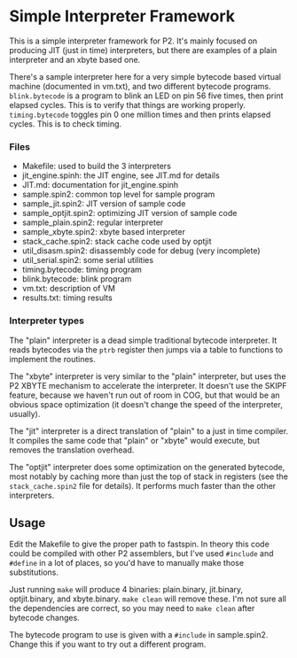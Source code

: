 # Simple Interpreter Framework

This is a simple interpreter framework for P2. It's mainly focused
on producing JIT (just in time) interpreters, but there are examples
of a plain interpreter and an xbyte based one.

There's a sample interpreter here for a very simple bytecode based
virtual machine (documented in vm.txt), and two different bytecode
programs. `blink.bytecode` is a program to blink an LED on pin 56
five times, then print elapsed cycles. This is to verify that things
are working properly. `timing.bytecode` toggles pin 0 one million
times and then prints elapsed cycles. This is to check timing.

### Files

  * Makefile:           used to build the 3 interpreters
  * jit_engine.spinh:   the JIT engine, see JIT.md for details
  * JIT.md:             documentation for jit_engine.spinh
  * sample.spin2:       common top level for sample program
  * sample_jit.spin2:   JIT version of sample code
  * sample_optjit.spin2:  optimizing JIT version of sample code
  * sample_plain.spin2: regular interpreter
  * sample_xbyte.spin2: xbyte based interpreter
  * stack_cache.spin2:  stack cache code used by optjit
  * util_disasm.spin2:  disassembly code for debug (very incomplete)
  * util_serial.spin2:  some serial utilities
  * timing.bytecode:    timing program
  * blink.bytecode:     blink program
  * vm.txt:             description of VM
  * results.txt:        timing results
  
### Interpreter types

The "plain" interpreter is a dead simple traditional bytecode interpreter. It reads bytecodes via the `ptrb` register then jumps via a table to functions to implement the routines.

The "xbyte" interpreter is very similar to the "plain" interpreter, but uses the P2 XBYTE mechanism to accelerate the interpreter. It doesn't use the SKIPF feature, because we haven't run out of room in COG, but that would be an obvious space optimization (it doesn't change the speed of the interpreter, usually).

The "jit" interpreter is a direct translation of "plain" to a just in time compiler. It compiles the same code that "plain" or "xbyte" would execute, but removes the translation overhead.

The "optjit" interpreter does some optimization on the generated bytecode, most notably by caching more than just the top of stack in registers (see the `stack_cache.spin2` file for details). It performs much faster than the other interpreters.

## Usage

Edit the Makefile to give the proper path to fastspin. In theory this
code could be compiled with other P2 assemblers, but I've used
`#include` and `#define` in a lot of places, so you'd have
to manually make those substitutions.

Just running `make` will produce 4 binaries: plain.binary, jit.binary,
optjit.binary, and xbyte.binary. `make clean` will remove these. I'm
not sure all the dependencies are correct, so you may need to `make
clean` after bytecode changes.

The bytecode program to use is given with a `#include` in sample.spin2.
Change this if you want to try out a different program.


